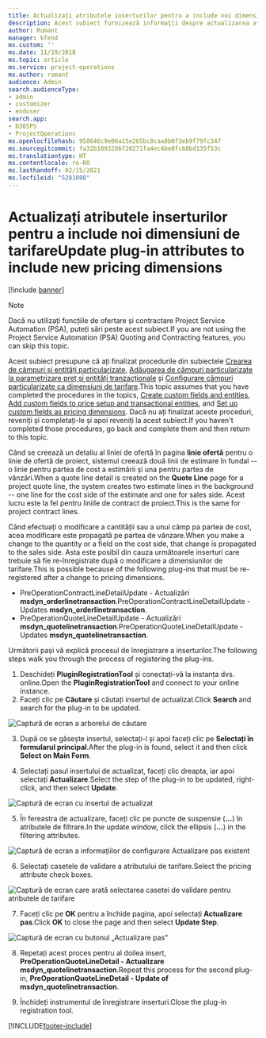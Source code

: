 ```yaml
---
title: Actualizați atributele inserturilor pentru a include noi dimensiuni de tarifare
description: Acest subiect furnizează informații despre actualizarea atributelor inserturilor pentru dimensiunile de tarifare.
author: Rumant
manager: kfend
ms.custom: ''
ms.date: 11/19/2018
ms.topic: article
ms.service: project-operations
ms.author: rumant
audience: Admin
search.audienceType:
- admin
- customizer
- enduser
search.app:
- D365PS
- ProjectOperations
ms.openlocfilehash: 958646c9e06a15e265bc0caa8b0f3eb9f79fc347
ms.sourcegitcommit: fa32b1893286f20271fa4ec4be8fc68bd135f53c
ms.translationtype: HT
ms.contentlocale: ro-RO
ms.lasthandoff: 02/15/2021
ms.locfileid: "5281808"
---
```

# <a name="update-plug-in-attributes-to-include-new-pricing-dimensions"></a><span data-ttu-id="98a81-103">Actualizați atributele inserturilor pentru a include noi dimensiuni de tarifare</span><span class="sxs-lookup"><span data-stu-id="98a81-103">Update plug-in attributes to include new pricing dimensions</span></span>

[!include [banner](../includes/psa-now-project-operations.md)]

> [!NOTE]
> <span data-ttu-id="98a81-104">Dacă nu utilizați funcțiile de ofertare și contractare Project Service Automation (PSA), puteți sări peste acest subiect.</span><span class="sxs-lookup"><span data-stu-id="98a81-104">If you are not using the Project Service Automation (PSA) Quoting and Contracting features, you can skip this topic.</span></span>

<span data-ttu-id="98a81-105">Acest subiect presupune că ați finalizat procedurile din subiectele [Crearea de câmpuri și entități particularizate](create-custom-fields-entities.md), [Adăugarea de câmpuri particularizate la parametrizare preț și entități tranzacționale](field-references.md) și [Configurare câmpuri particularizate ca dimensiuni de tarifare](set-up-pricing-dimensions.md).</span><span class="sxs-lookup"><span data-stu-id="98a81-105">This topic assumes that you have completed the procedures in the topics, [Create custom fields and entities](create-custom-fields-entities.md), [Add custom fields to price setup and transactional entities](field-references.md), and [Set up custom fields as pricing dimensions](set-up-pricing-dimensions.md).</span></span> <span data-ttu-id="98a81-106">Dacă nu ați finalizat aceste proceduri, reveniți și completați-le și apoi reveniți la acest subiect.</span><span class="sxs-lookup"><span data-stu-id="98a81-106">If you haven't completed those procedures, go back and complete them and then return to this topic.</span></span>

<span data-ttu-id="98a81-107">Când se creează un detaliu al liniei de ofertă în pagina **linie ofertă** pentru o linie de ofertă de proiect, sistemul creează două linii de estimare în fundal -- o linie pentru partea de cost a estimării și una pentru partea de vânzări.</span><span class="sxs-lookup"><span data-stu-id="98a81-107">When a quote line detail is created on the **Quote Line** page for a project quote line, the system creates two estimate lines in the background -- one line for the cost side of the estimate and one for sales side.</span></span> <span data-ttu-id="98a81-108">Acest lucru este la fel pentru liniile de contract de proiect.</span><span class="sxs-lookup"><span data-stu-id="98a81-108">This is the same  for project contract lines.</span></span>

<span data-ttu-id="98a81-109">Când efectuați o modificare a cantității sau a unui câmp pa partea de cost, acea modificare este propagată pe partea de vânzare.</span><span class="sxs-lookup"><span data-stu-id="98a81-109">When you make a change to the quantity or a field on the cost side, that change is propagated to the sales side.</span></span> <span data-ttu-id="98a81-110">Asta este posibil din cauza următoarele inserturi care trebuie să fie re-înregistrate după o modificare a dimensiunilor de tarifare.</span><span class="sxs-lookup"><span data-stu-id="98a81-110">This is possible because of the following plug-ins that must be re-registered after a change to pricing dimensions.</span></span>

- <span data-ttu-id="98a81-111">PreOperationContractLineDetailUpdate - Actualizări **msdyn_orderlinetransaction**.</span><span class="sxs-lookup"><span data-stu-id="98a81-111">PreOperationContractLineDetailUpdate - Updates **msdyn_orderlinetransaction**.</span></span>
- <span data-ttu-id="98a81-112">PreOperationQuoteLineDetailUpdate - Actualizări **msdyn_quotelinetransaction**.</span><span class="sxs-lookup"><span data-stu-id="98a81-112">PreOperationQuoteLineDetailUpdate - Updates **msdyn_quotelinetransaction**.</span></span>

<span data-ttu-id="98a81-113">Următorii pași vă explică procesul de înregistrare a inserturilor.</span><span class="sxs-lookup"><span data-stu-id="98a81-113">The following steps walk you through the process of registering the plug-ins.</span></span>

1. <span data-ttu-id="98a81-114">Deschideți **PluginRegistrationTool** și conectați-vă la instanța dvs. online.</span><span class="sxs-lookup"><span data-stu-id="98a81-114">Open the **PluginRegistrationTool** and connect to your online instance.</span></span>
2. <span data-ttu-id="98a81-115">Faceți clic pe **Căutare** și căutați insertul de actualizat.</span><span class="sxs-lookup"><span data-stu-id="98a81-115">Click **Search** and search for the plug-in to be updated.</span></span>

 ![Captură de ecran a arborelui de căutare](media/PRT-1.png)

3. <span data-ttu-id="98a81-117">După ce se găsește insertul, selectați-l și apoi faceți clic pe **Selectați în formularul principal**.</span><span class="sxs-lookup"><span data-stu-id="98a81-117">After the plug-in is found, select it and then click **Select on Main Form**.</span></span>

4. <span data-ttu-id="98a81-118">Selectați pasul insertului de actualizat, faceți clic dreapta, iar apoi selectați **Actualizare**.</span><span class="sxs-lookup"><span data-stu-id="98a81-118">Select the step of the plug-in to be updated, right-click, and then select **Update**.</span></span>

 ![Captură de ecran cu insertul de actualizat](media/PRT-2.png)
 
5. <span data-ttu-id="98a81-120">În fereastra de actualizare, faceți clic pe puncte de suspensie (**...**) în atributele de filtrare.</span><span class="sxs-lookup"><span data-stu-id="98a81-120">In the update window, click the ellipsis (**...**) in the filtering attributes.</span></span>

 ![Captură de ecran a informațiilor de configurare Actualizare pas existent](media/PRT-3.png)
 
6. <span data-ttu-id="98a81-122">Selectați casetele de validare a atributului de tarifare.</span><span class="sxs-lookup"><span data-stu-id="98a81-122">Select the pricing attribute check boxes.</span></span>

 ![Captură de ecran care arată selectarea casetei de validare pentru atributele de tarifare](media/PRT-4.png)

7. <span data-ttu-id="98a81-124">Faceți clic pe **OK** pentru a închide pagina, apoi selectați **Actualizare pas**.</span><span class="sxs-lookup"><span data-stu-id="98a81-124">Click **OK** to close the page and then select **Update Step**.</span></span>

 ![Captură de ecran cu butonul „Actualizare pas"](media/PRT-5.png)
 
8. <span data-ttu-id="98a81-126">Repetați acest proces pentru al doilea insert, **PreOperationQuoteLineDetail - Actualizare msdyn_quotelinetransaction**.</span><span class="sxs-lookup"><span data-stu-id="98a81-126">Repeat this process for the second plug-in, **PreOperationQuoteLineDetail - Update of msdyn_quotelinetransaction**.</span></span>

9. <span data-ttu-id="98a81-127">Închideți instrumentul de înregistrare inserturi.</span><span class="sxs-lookup"><span data-stu-id="98a81-127">Close the plug-in registration tool.</span></span>



[!INCLUDE[footer-include](../includes/footer-banner.md)]